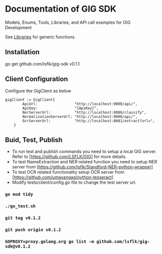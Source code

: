# Documentation of GIG SDK
Models, Enums, Tools, Libraries, and API call examples for GIG Development

See [Libraries](libraries/README.md) for generic functions.

## Installation

go get github.com/lsflk/gig-sdk v0.1.1

## Client Configuration
Configure the GigClient as below

    gigClient := GigClient{
    		ApiUrl:                 "http://localhost:9000/api/",
    		ApiKey:                 "[ApiKey]",
    		NerServerUrl:           "http://localhost:8080/classify",
    		NormalizationServerUrl: "http://localhost:9000/api/",
    		OcrServerUrl:           "http://localhost:8081/extract?url=",
    	}

## Buid, Test, Publish

* To run test and publish commands you need to setup a local GIG server.
Refer to [https://github.com/LSFLK/GIG] for more details.
* To test NameExtraction and NER related function you need to setup NER server from [https://github.com/lsflk/Standford-NER-python-wrapper]
* To test OCR related functionality setup OCR server from [https://github.com/umayangag/python-tesseract]
* Modify tests/client/config.go file to change the test server url.

### `go mod tidy`
### `./go_test.sh`
### `git tag v0.1.2`
### `git push origin v0.1.2`
### `GOPROXY=proxy.golang.org go list -m github.com/lsflk/gig-sdk@v0.1.2`